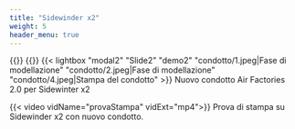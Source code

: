 ```yaml
---
title: "Sidewinder x2"
weight: 5
header_menu: true
---
```


{{<imgCard imgName="condotto/3.jpeg">}}
{{</imgCard>}}
{{< lightbox "modal2" "Slide2" "demo2"
    "condotto/1.jpeg|Fase di modellazione" 
    "condotto/2.jpeg|Fase di modellazione" 
    "condotto/4.jpeg|Stampa del condotto"
    >}}
Nuovo condotto Air Factories 2.0 per Sidewinter x2

{{< video vidName="provaStampa" vidExt="mp4">}}
Prova di stampa su Sidewinder x2 con nuovo condotto.
